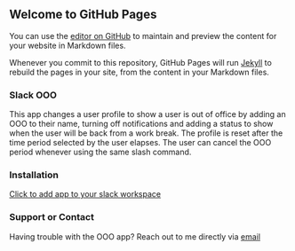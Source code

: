 ## Welcome to GitHub Pages

You can use the [editor on GitHub](https://github.com/njeri-ngigi/slack-set-ooo-profile/edit/develop/docs/index.md) to maintain and preview the content for your website in Markdown files.

Whenever you commit to this repository, GitHub Pages will run [Jekyll](https://jekyllrb.com/) to rebuild the pages in your site, from the content in your Markdown files.

### Slack OOO
This app changes a user profile to show a user is out of office by adding an OOO to their name, turning off notifications and adding a status to show when the user will be back from a work break. The profile is reset after the time period selected by the user elapses. The user can cancel the OOO period whenever using the same slash command.

### Installation
[Click to add app to your slack workspace](https://slack.com/oauth/v2/authorize?client_id=521383078068.1307261959974&scope=chat:write,commands&user_scope=chat:write,dnd:read,dnd:write,users.profile:read,users.profile:write,users:write)


### Support or Contact

Having trouble with the OOO app? Reach out to me directly via [email](mailto:njery.ngigi@gmail.com) 
